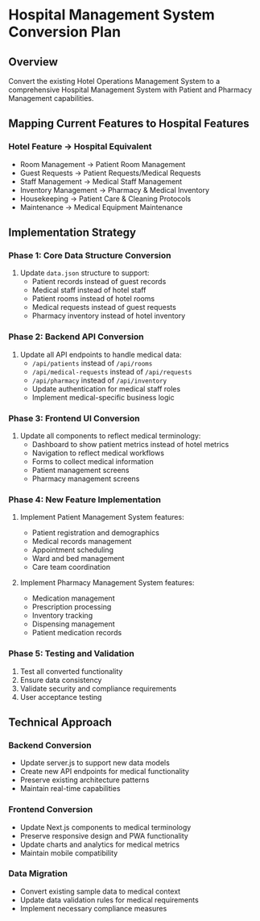 # Hospital Management System Conversion Plan

## Overview
Convert the existing Hotel Operations Management System to a comprehensive Hospital Management System with Patient and Pharmacy Management capabilities.

## Mapping Current Features to Hospital Features

### Hotel Feature -> Hospital Equivalent
- Room Management -> Patient Room Management
- Guest Requests -> Patient Requests/Medical Requests
- Staff Management -> Medical Staff Management
- Inventory Management -> Pharmacy & Medical Inventory
- Housekeeping -> Patient Care & Cleaning Protocols
- Maintenance -> Medical Equipment Maintenance

## Implementation Strategy

### Phase 1: Core Data Structure Conversion
1. Update `data.json` structure to support:
   - Patient records instead of guest records
   - Medical staff instead of hotel staff
   - Patient rooms instead of hotel rooms
   - Medical requests instead of guest requests
   - Pharmacy inventory instead of hotel inventory

### Phase 2: Backend API Conversion
1. Update all API endpoints to handle medical data:
   - `/api/patients` instead of `/api/rooms`
   - `/api/medical-requests` instead of `/api/requests`
   - `/api/pharmacy` instead of `/api/inventory`
   - Update authentication for medical staff roles
   - Implement medical-specific business logic

### Phase 3: Frontend UI Conversion
1. Update all components to reflect medical terminology:
   - Dashboard to show patient metrics instead of hotel metrics
   - Navigation to reflect medical workflows
   - Forms to collect medical information
   - Patient management screens
   - Pharmacy management screens

### Phase 4: New Feature Implementation
1. Implement Patient Management System features:
   - Patient registration and demographics
   - Medical records management
   - Appointment scheduling
   - Ward and bed management
   - Care team coordination

2. Implement Pharmacy Management System features:
   - Medication management
   - Prescription processing
   - Inventory tracking
   - Dispensing management
   - Patient medication records

### Phase 5: Testing and Validation
1. Test all converted functionality
2. Ensure data consistency
3. Validate security and compliance requirements
4. User acceptance testing

## Technical Approach

### Backend Conversion
- Update server.js to support new data models
- Create new API endpoints for medical functionality
- Preserve existing architecture patterns
- Maintain real-time capabilities

### Frontend Conversion
- Update Next.js components to medical terminology
- Preserve responsive design and PWA functionality
- Update charts and analytics for medical metrics
- Maintain mobile compatibility

### Data Migration
- Convert existing sample data to medical context
- Update data validation rules for medical requirements
- Implement necessary compliance measures